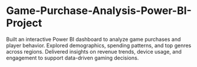 # Game-Purchase-Analysis-Power-BI-Project
Built an interactive Power BI dashboard to analyze game purchases and player behavior. Explored demographics, spending patterns, and top genres across regions. Delivered insights on revenue trends, device usage, and engagement to support data-driven gaming decisions.
